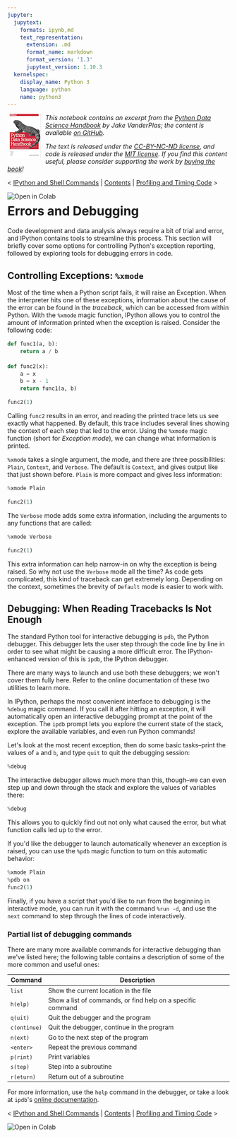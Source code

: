 ```yaml
---
jupyter:
  jupytext:
    formats: ipynb,md
    text_representation:
      extension: .md
      format_name: markdown
      format_version: '1.3'
      jupytext_version: 1.10.3
  kernelspec:
    display_name: Python 3
    language: python
    name: python3
---
```


<!--BOOK_INFORMATION-->
<img align="left" style="padding-right:10px;" src="figures/PDSH-cover-small.png">

*This notebook contains an excerpt from the [Python Data Science Handbook](http://shop.oreilly.com/product/0636920034919.do) by Jake VanderPlas; the content is available [on GitHub](https://github.com/jakevdp/PythonDataScienceHandbook).*

*The text is released under the [CC-BY-NC-ND license](https://creativecommons.org/licenses/by-nc-nd/3.0/us/legalcode), and code is released under the [MIT license](https://opensource.org/licenses/MIT). If you find this content useful, please consider supporting the work by [buying the book](http://shop.oreilly.com/product/0636920034919.do)!*


<!--NAVIGATION-->
< [IPython and Shell Commands](01.05-IPython-And-Shell-Commands.ipynb) | [Contents](Index.ipynb) | [Profiling and Timing Code](01.07-Timing-and-Profiling.ipynb) >

<a href="https://colab.research.google.com/github/jakevdp/PythonDataScienceHandbook/blob/master/notebooks/01.06-Errors-and-Debugging.ipynb"><img align="left" src="https://colab.research.google.com/assets/colab-badge.svg" alt="Open in Colab" title="Open and Execute in Google Colaboratory"></a>



# Errors and Debugging


Code development and data analysis always require a bit of trial and error, and IPython contains tools to streamline this process.
This section will briefly cover some options for controlling Python's exception reporting, followed by exploring tools for debugging errors in code.


## Controlling Exceptions: ``%xmode``

Most of the time when a Python script fails, it will raise an Exception.
When the interpreter hits one of these exceptions, information about the cause of the error can be found in the *traceback*, which can be accessed from within Python.
With the ``%xmode`` magic function, IPython allows you to control the amount of information printed when the exception is raised.
Consider the following code:

```python
def func1(a, b):
    return a / b

def func2(x):
    a = x
    b = x - 1
    return func1(a, b)
```

```python
func2(1)
```

Calling ``func2`` results in an error, and reading the printed trace lets us see exactly what happened.
By default, this trace includes several lines showing the context of each step that led to the error.
Using the ``%xmode`` magic function (short for *Exception mode*), we can change what information is printed.

``%xmode`` takes a single argument, the mode, and there are three possibilities: ``Plain``, ``Context``, and ``Verbose``.
The default is ``Context``, and gives output like that just shown before.
``Plain`` is more compact and gives less information:

```python
%xmode Plain
```

```python
func2(1)
```

The ``Verbose`` mode adds some extra information, including the arguments to any functions that are called:

```python
%xmode Verbose
```

```python
func2(1)
```

This extra information can help narrow-in on why the exception is being raised.
So why not use the ``Verbose`` mode all the time?
As code gets complicated, this kind of traceback can get extremely long.
Depending on the context, sometimes the brevity of ``Default`` mode is easier to work with.


## Debugging: When Reading Tracebacks Is Not Enough

The standard Python tool for interactive debugging is ``pdb``, the Python debugger.
This debugger lets the user step through the code line by line in order to see what might be causing a more difficult error.
The IPython-enhanced version of this is ``ipdb``, the IPython debugger.

There are many ways to launch and use both these debuggers; we won't cover them fully here.
Refer to the online documentation of these two utilities to learn more.

In IPython, perhaps the most convenient interface to debugging is the ``%debug`` magic command.
If you call it after hitting an exception, it will automatically open an interactive debugging prompt at the point of the exception.
The ``ipdb`` prompt lets you explore the current state of the stack, explore the available variables, and even run Python commands!

Let's look at the most recent exception, then do some basic tasks–print the values of ``a`` and ``b``, and type ``quit`` to quit the debugging session:

```python
%debug
```

The interactive debugger allows much more than this, though–we can even step up and down through the stack and explore the values of variables there:

```python
%debug
```

This allows you to quickly find out not only what caused the error, but what function calls led up to the error.

If you'd like the debugger to launch automatically whenever an exception is raised, you can use the ``%pdb`` magic function to turn on this automatic behavior:

```python
%xmode Plain
%pdb on
func2(1)
```

Finally, if you have a script that you'd like to run from the beginning in interactive mode, you can run it with the command ``%run -d``, and use the ``next`` command to step through the lines of code interactively.


### Partial list of debugging commands

There are many more available commands for interactive debugging than we've listed here; the following table contains a description of some of the more common and useful ones:

| Command         |  Description                                                |
|-----------------|-------------------------------------------------------------|
| ``list``        | Show the current location in the file                       |
| ``h(elp)``      | Show a list of commands, or find help on a specific command |
| ``q(uit)``      | Quit the debugger and the program                           |
| ``c(ontinue)``  | Quit the debugger, continue in the program                  |
| ``n(ext)``      | Go to the next step of the program                          |
| ``<enter>``     | Repeat the previous command                                 |
| ``p(rint)``     | Print variables                                             |
| ``s(tep)``      | Step into a subroutine                                      |
| ``r(eturn)``    | Return out of a subroutine                                  |

For more information, use the ``help`` command in the debugger, or take a look at ``ipdb``'s [online documentation](https://github.com/gotcha/ipdb).


<!--NAVIGATION-->
< [IPython and Shell Commands](01.05-IPython-And-Shell-Commands.ipynb) | [Contents](Index.ipynb) | [Profiling and Timing Code](01.07-Timing-and-Profiling.ipynb) >

<a href="https://colab.research.google.com/github/jakevdp/PythonDataScienceHandbook/blob/master/notebooks/01.06-Errors-and-Debugging.ipynb"><img align="left" src="https://colab.research.google.com/assets/colab-badge.svg" alt="Open in Colab" title="Open and Execute in Google Colaboratory"></a>

